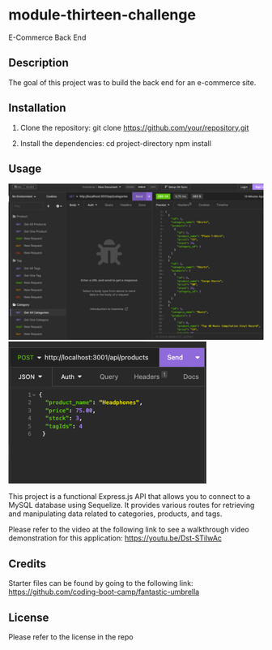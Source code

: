# module-thirteen-challenge
E-Commerce Back End

## Description

The goal of this project was to build the back end for an e-commerce site. 

## Installation

1. Clone the repository: 
git clone https://github.com/your/repository.git

2. Install the dependencies: 
cd project-directory
npm install

## Usage

<img src="assets/RM1.png"/>
<img src="assets/RM2.png"/>


This project is a functional Express.js API that allows you to connect to a MySQL database using Sequelize. It provides various routes for retrieving and manipulating data related to categories, products, and tags.

Please refer to the video at the following link to see a walkthrough video demonstration for this application: https://youtu.be/Dst-STilwAc

## Credits

Starter files can be found by going to the following link: https://github.com/coding-boot-camp/fantastic-umbrella

## License

Please refer to the license in the repo